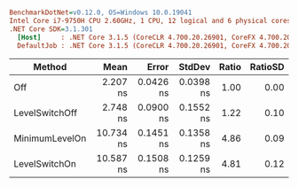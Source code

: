 ``` ini

BenchmarkDotNet=v0.12.0, OS=Windows 10.0.19041
Intel Core i7-9750H CPU 2.60GHz, 1 CPU, 12 logical and 6 physical cores
.NET Core SDK=3.1.301
  [Host]     : .NET Core 3.1.5 (CoreCLR 4.700.20.26901, CoreFX 4.700.20.27001), X64 RyuJIT
  DefaultJob : .NET Core 3.1.5 (CoreCLR 4.700.20.26901, CoreFX 4.700.20.27001), X64 RyuJIT


```
|         Method |      Mean |     Error |    StdDev | Ratio | RatioSD |
|--------------- |----------:|----------:|----------:|------:|--------:|
|            Off |  2.207 ns | 0.0426 ns | 0.0398 ns |  1.00 |    0.00 |
| LevelSwitchOff |  2.748 ns | 0.0900 ns | 0.1552 ns |  1.22 |    0.10 |
| MinimumLevelOn | 10.734 ns | 0.1451 ns | 0.1358 ns |  4.86 |    0.09 |
|  LevelSwitchOn | 10.587 ns | 0.1508 ns | 0.1259 ns |  4.81 |    0.12 |
